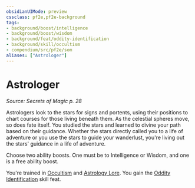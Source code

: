 ```yaml
---
obsidianUIMode: preview
cssclass: pf2e,pf2e-background
tags:
- background/boost/intelligence
- background/boost/wisdom
- background/feat/oddity-identification
- background/skill/occultism
- compendium/src/pf2e/som
aliases: ["Astrologer"]
---
```

# Astrologer
*Source: Secrets of Magic p. 28*  

Astrologers look to the stars for signs and portents, using their positions to chart courses for those living beneath them. As the celestial spheres move, so does fate itself. You studied the stars and learned to divine your path based on their guidance. Whether the stars directly called you to a life of adventure or you use the stars to guide your wanderlust, you're living out the stars' guidance in a life of adventure.

Choose two ability boosts. One must be to Intelligence or Wisdom, and one is a free ability boost.

You're trained in [Occultism](/compendium/skills.md#Occultism) and [Astrology Lore](/compendium/skills.md#Lore). You gain the [Oddity Identification](/compendium/feats/oddity-identification.md) skill feat.